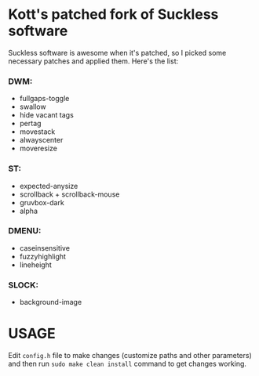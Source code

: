 # Kott's patched fork of Suckless software

Suckless software is awesome when it's patched, so I picked some necessary patches and applied them. Here's the list:

### DWM:
- fullgaps-toggle
- swallow
- hide vacant tags
- pertag
- movestack
- alwayscenter
- moveresize

### ST:
- expected-anysize
- scrollback + scrollback-mouse
- gruvbox-dark
- alpha

### DMENU:
- caseinsensitive
- fuzzyhighlight
- lineheight

### SLOCK:
- background-image

# USAGE

Edit `config.h` file to make changes (customize paths and other parameters) and then run `sudo make clean install` command to get changes working.
